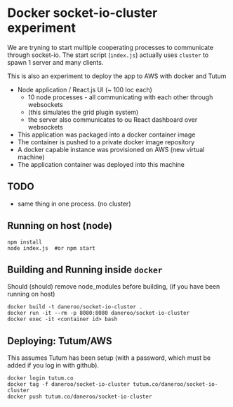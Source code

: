 # Docker socket-io-cluster experiment

We are tryning to start multiple cooperating processes to communicate through socket-io.
The start script (`index.js`) actually uses `cluster` to spawn 1 server and many clients.

This is also an experiment to deploy the app to AWS with docker and Tutum

* Node application / React.js UI (~ 100 loc each)
  * 10 node processes - all communicating with each other through websockets
  * (this simulates the grid plugin system)
  * the server also communicates to ou React dashboard over websockets
* This application was packaged into a docker container image
* The container is pushed to a private docker image repository
* A docker capable instance was provisioned on AWS (new virtual machine)
* The application container was deployed into this machine

## TODO

* same thing in one process. (no cluster)

## Running on host (node)

    npm install
    node index.js  #or npm start

## Building and Running inside `docker`

Should (should) remove node_modules before building, (if you have been running on host)

  	docker build -t daneroo/socket-io-cluster .
  	docker run -it --rm -p 8080:8080 daneroo/socket-io-cluster
  	docker exec -it <container id> bash

## Deploying: Tutum/AWS
This assumes Tutum has been setup (with a password, which must be added if you log in with github).

    docker login tutum.co
    docker tag -f daneroo/socket-io-cluster tutum.co/daneroo/socket-io-cluster 
    docker push tutum.co/daneroo/socket-io-cluster
